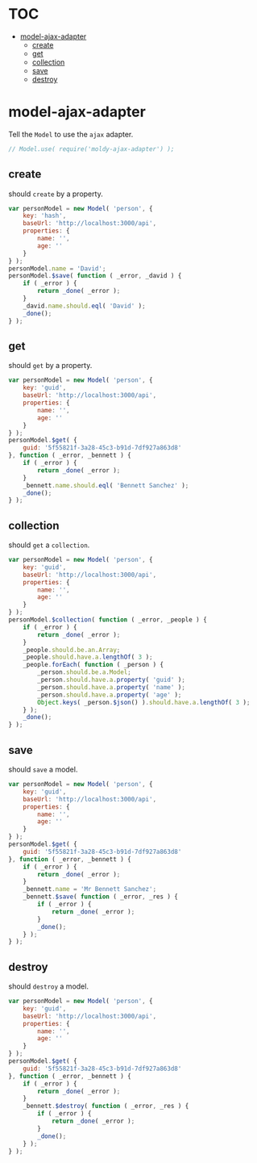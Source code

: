 # TOC
   - [model-ajax-adapter](#model-ajax-adapter)
     - [create](#model-ajax-adapter-create)
     - [get](#model-ajax-adapter-get)
     - [collection](#model-ajax-adapter-collection)
     - [save](#model-ajax-adapter-save)
     - [destroy](#model-ajax-adapter-destroy)
<a name=""></a>
 
<a name="model-ajax-adapter"></a>
# model-ajax-adapter
Tell the `Model` to use the `ajax` adapter.

```js
// Model.use( require('moldy-ajax-adapter') );
```

<a name="model-ajax-adapter-create"></a>
## create
should `create` by a property.

```js
var personModel = new Model( 'person', {
	key: 'hash',
	baseUrl: 'http://localhost:3000/api',
	properties: {
		name: '',
		age: ''
	}
} );
personModel.name = 'David';
personModel.$save( function ( _error, _david ) {
	if ( _error ) {
		return _done( _error );
	}
	_david.name.should.eql( 'David' );
	_done();
} );
```

<a name="model-ajax-adapter-get"></a>
## get
should `get` by a property.

```js
var personModel = new Model( 'person', {
	key: 'guid',
	baseUrl: 'http://localhost:3000/api',
	properties: {
		name: '',
		age: ''
	}
} );
personModel.$get( {
	guid: '5f55821f-3a28-45c3-b91d-7df927a863d8'
}, function ( _error, _bennett ) {
	if ( _error ) {
		return _done( _error );
	}
	_bennett.name.should.eql( 'Bennett Sanchez' );
	_done();
} );
```

<a name="model-ajax-adapter-collection"></a>
## collection
should `get` a `collection`.

```js
var personModel = new Model( 'person', {
	key: 'guid',
	baseUrl: 'http://localhost:3000/api',
	properties: {
		name: '',
		age: ''
	}
} );
personModel.$collection( function ( _error, _people ) {
	if ( _error ) {
		return _done( _error );
	}
	_people.should.be.an.Array;
	_people.should.have.a.lengthOf( 3 );
	_people.forEach( function ( _person ) {
		_person.should.be.a.Model;
		_person.should.have.a.property( 'guid' );
		_person.should.have.a.property( 'name' );
		_person.should.have.a.property( 'age' );
		Object.keys( _person.$json() ).should.have.a.lengthOf( 3 );
	} );
	_done();
} );
```

<a name="model-ajax-adapter-save"></a>
## save
should `save` a model.

```js
var personModel = new Model( 'person', {
	key: 'guid',
	baseUrl: 'http://localhost:3000/api',
	properties: {
		name: '',
		age: ''
	}
} );
personModel.$get( {
	guid: '5f55821f-3a28-45c3-b91d-7df927a863d8'
}, function ( _error, _bennett ) {
	if ( _error ) {
		return _done( _error );
	}
	_bennett.name = 'Mr Bennett Sanchez';
	_bennett.$save( function ( _error, _res ) {
		if ( _error ) {
			return _done( _error );
		}
		_done();
	} );
} );
```

<a name="model-ajax-adapter-destroy"></a>
## destroy
should `destroy` a model.

```js
var personModel = new Model( 'person', {
	key: 'guid',
	baseUrl: 'http://localhost:3000/api',
	properties: {
		name: '',
		age: ''
	}
} );
personModel.$get( {
	guid: '5f55821f-3a28-45c3-b91d-7df927a863d8'
}, function ( _error, _bennett ) {
	if ( _error ) {
		return _done( _error );
	}
	_bennett.$destroy( function ( _error, _res ) {
		if ( _error ) {
			return _done( _error );
		}
		_done();
	} );
} );
```

